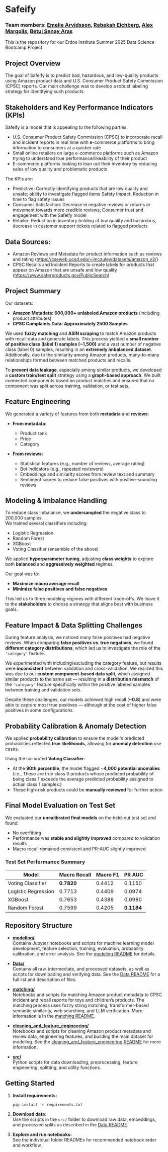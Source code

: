 # Safeify
### Team members: [Emelie Arvidsson](https://github.com/EmmiArwid), [Rebekah Eichberg](https://github.com/rebekah-eichberg), [Alex Margolis](https://github.com/almargo), [Betul Senay Aras](https://github.com/betsenara) 

This is the repository for our Erdos Institute Summer 2025 Data Science Bootcamp Project.


## Project Overview

The goal of Safeify is to predict bad, hazardous, and low-quality products using Amazon product data and U.S. Consumer Product Safety Commission (CPSC) reports. Our main challenge was to develop a robust labeling strategy for identifying such products. 

## Stakeholders and Key Performance Indicators (KPIs)
Safeify is a model that is appealing to the following parties: 
- U.S. Consumer Product Safety Commission (CPSC) to incorporate recall and incident reports in real time with e-commerce platforms to bring information to consumers at a quicker rate
- Small online retailers on large e-commerce platforms such as Amazon trying to understand true performance/likeability of their product
- E-commerce platforms looking to lean out their inventory by reducing sales of low quality and problematic products

The KPIs are:
- Predictive: Correctly identifying products that are low quality and unsafe; ability to investigate flagged items
Safety Impact: Reduction in time to flag safety issues 
- Consumer Satisfaction: Decrease in negative reviews or returns or movement towards more credible reviews; Consumer trust and engagement with the Safeify model
- Retailer: Reduction in inventory holding of low quality and hazardous, decrease in customer support tickets related to flagged products

## Data Sources:
- Amazon Reviews and Metadata for product information such as reviews and rating (https://cseweb.ucsd.edu/~jmcauley/datasets/amazon_v2/)
- CPSC Recalls and Incident Reports to create labels for products that appear on Amazon that are unsafe and low quality (https://www.saferproducts.gov/PublicSearch)

## Project Summary

Our datasets:  
- **Amazon Metadata: 600,000+ unlabeled Amazon products** (including product attributes)  
- **CPSC Complaints Data: Approximately 2500 Samples**

We used **fuzzy matching** and **ASIN scraping** to match Amazon products with recall data and generate labels. This process yielded a **small number of positive class (label 1) samples (~1,500)** and a vast number of negative class (label 0) samples, resulting in an **extremely imbalanced dataset**. Additionally, due to the similarity among Amazon products, many-to-many relationships formed between matched products and recalls.

To **prevent data leakage**, especially among similar products, we developed a **custom train/test split** strategy using a **graph-based approach**. We built connected components based on product matches and ensured that no component was split across training, validation, or test sets.



## Feature Engineering

We generated a variety of features from both **metadata** and **reviews**:

- **From metadata:**
  - Product rank
  - Price
  - Category

- **From reviews:**
  - Statistical features (e.g., number of reviews, average rating)
  - Bot indicators (e.g., repeated reviewers)
  - Embeddings and similarity scores from review text and summary
  - Sentiment scores to reduce false positives with positive-sounding reviews



## Modeling & Imbalance Handling

To reduce class imbalance, we **undersampled** the negative class to 200,000 samples.  
We trained several classifiers including:

- Logistic Regression  
- Random Forest  
- XGBoost  
- Voting Classifier (ensemble of the above)

We applied **hyperparameter tuning**, adjusting **class weights** to explore both **balanced** and **aggressively weighted** regimes.

Our goal was to:
- **Maximize macro average recall**
- **Minimize false positives and false negatives**

This led us to three modeling regimes with different trade-offs. We leave it to the **stakeholders** to choose a strategy that aligns best with business goals.


## Feature Impact & Data Splitting Challenges

During feature analysis, we noticed many false positives had negative reviews. When comparing **false positives vs. true negatives**, we found **different category distributions**, which led us to investigate the role of the `'category'` feature.

We experimented with including/excluding the category feature, but results were **inconsistent** between validation and cross-validation. We realized this was due to our **custom component-based data split**, which assigned similar products to the same set — resulting in a **distribution mismatch** of the `'category'` feature specifically within the positive labeled samples between training and validation sets.

Despite these challenges, our models achieved high recall (**~0.8**) and were able to capture most true positives — although at the cost of higher false positives in some configurations.



## Probability Calibration & Anomaly Detection

We applied **probability calibration** to ensure the model's predicted probabilities reflected **true likelihoods**, allowing for **anomaly detection** use cases.

Using the calibrated **Voting Classifier**:
- At the **90th percentile**, the model flagged ~**4,000 potential anomalies** (i.e., These are true class 0 products whose predicted probability of being class 1 exceeds the average predicted probability assigned to actual class 1 samples.)
- These high-risk products could be **manually reviewed** for further action



## Final Model Evaluation on Test Set

We evaluated our **uncalibrated final models** on the held-out test set and found:

- No overfitting
- Performance was **stable and slightly improved** compared to validation results
- Macro recall remained consistent and PR-AUC slightly improved

### Test Set Performance Summary

| Model                | Macro Recall | Macro F1  | PR AUC    |
|----------------------|--------------|-----------|-----------|
| Voting Classifier    | **0.7820**   | 0.4412    | 0.1150    |
| Logistic Regression  | 0.7713       | 0.4409    | 0.0974    |
| XGBoost              | 0.7653       | 0.4388    | 0.0980    |
| Random Forest        | 0.7599       | 0.4205    | **0.1184** |


## Repository Structure

- **[modeling/](modeling/)**  
  Contains Jupyter notebooks and scripts for machine learning model development, feature selection, training, evaluation, probability calibration, and error analysis. See the [modeling README](modeling/ReadMe.md) for details.

- **[Data/](Data/)**  
  Contains all raw, intermediate, and processed datasets, as well as scripts for downloading and verifying data. See the [Data README](Data/README.md) for a full list and description of files.

- **[matching/](matching/)**  
  Notebooks and scripts for matching Amazon product metadata to CPSC incident and recall reports for toys and children’s products. The matching process uses fuzzy string matching, transformer-based semantic similarity, web searching, and LLM verification. More information is in the [matching README](matching/README.md).

- **[cleaning_and_feature_engineering/](cleaning_and_feature_engineering/)**  
  Notebooks and scripts for cleaning Amazon product metadata and review data, engineering features, and building the main dataset for modeling. See the [cleaning_and_feature_engineering README](cleaning_and_feature_engineering/README.md) for more information.

- **[src/](src/)**  
  Python scripts for data downloading, preprocessing, feature engineering, splitting, and utility functions.

## Getting Started

1. **Install requirements:**  
   ```
   pip install -r requirements.txt
   ```

2. **Download data:**  
   Use the scripts in the `src/` folder to download raw data, embeddings, and processed splits as described in the [Data README](Data/README.md).

3. **Explore and run notebooks:**  
   See the individual folder READMEs for recommended notebook order and workflow.
